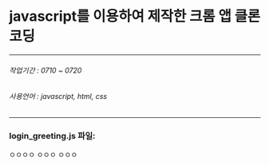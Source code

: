 # javascript를 이용하여 제작한 크롬 앱 클론코딩
******
###### 작업기간 : 0710 ~ 0720
###### 사용언어 : javascript, html, css
******
### login_greeting.js 파일:
ㅇㅇㅇㅇ
ㅇㅇㅇ
ㅇㅇㅇ

